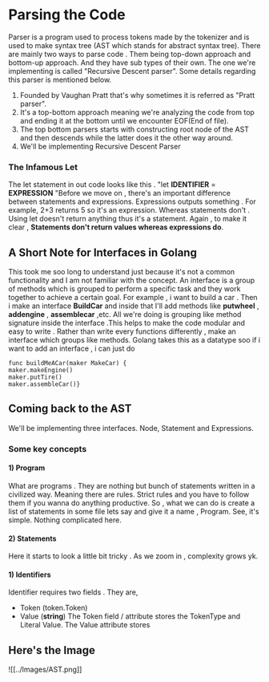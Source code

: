 # Parsing the Code

Parser is a program used to process tokens made by the tokenizer and is used to make syntax tree (AST which stands for abstract syntax tree).
There are mainly two ways to parse code . Them being top-down approach and bottom-up approach. And they have sub types of their own. The one we're implementing is called "Recursive Descent parser".
Some details regarding this parser is mentioned below.

1. Founded by Vaughan Pratt that's why sometimes it is referred as "Pratt parser".
2. It's a top-bottom approach meaning we're analyzing the code from top and ending it at the bottom until we encounter EOF(End of file).
3. The top bottom parsers starts with constructing root node of the AST and then descends while the latter does it the other way around.
4. We'll be implementing Recursive Descent Parser

### The Infamous Let

The let statement in out code looks like this . "let **IDENTIFIER** = **EXPRESSION** "Before we move on , there's an important difference between statements and expressions. Expressions outputs something . For example, 2+3 returns 5 so it's an expression. Whereas statements don't . Using let doesn't return anything thus it's a statement. Again , to make it clear , **Statements don't return values whereas expressions do**.

## A Short Note for Interfaces in Golang

This took me soo long to understand just because it's not a common functionality and I am not familiar with the concept. An interface is a group of methods which is grouped to perform a specific task and they work together to achieve a certain goal. For example , i want to build a car . Then i make an interface **BuildCar** and inside that I'll add methods like **putwheel** , **addengine** , **assemblecar** ,etc. All we're doing is grouping like method signature inside the interface .This helps to make the code modular and easy to write . Rather than write every functions differently , make an interface which groups like methods. Golang takes this as a datatype soo if i want to add an interface , i can just do

`func buildMeACar(maker MakeCar) {`\
`maker.makeEngine() `\
`maker.putTire() `\
`maker.assembleCar()}`

## Coming back to the AST

We'll be implementing three interfaces. Node, Statement and Expressions.

### Some key concepts

#### 1) Program

What are programs . They are nothing but bunch of statements written in a civilized way. Meaning there are rules. Strict rules and you have to follow them if you wanna do anything productive. So , what we can do is create a list of statements in some file lets say and give it a name , Program. See, it's simple. Nothing complicated here.

#### 2) Statements

Here it starts to look a little bit tricky . As we zoom in , complexity grows yk. 
#### 1) Identifiers

Identifier requires two fields . They are,

- Token (token.Token)
- Value (**string**) The Token field / attribute stores the TokenType and Literal Value. The Value attribute stores




## Here's the Image

![[../Images/AST.png]]
